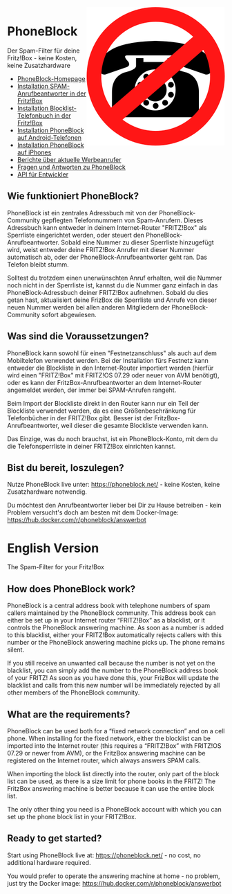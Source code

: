 <img align="right" src="phoneblock/src/main/webapp/app-logo.svg"/>

# PhoneBlock
Der Spam-Filter für deine Fritz!Box - keine Kosten, keine Zusatzhardware

* [PhoneBlock-Homepage](https://phoneblock.net/)
* [Installation SPAM-Anrufbeantworter in der Fritz!Box](https://phoneblock.net/phoneblock/anrufbeantworter/)
* [Installation Blocklist-Telefonbuch in der Fritz!Box](https://phoneblock.net/phoneblock/setup.jsp)
* [Installation PhoneBlock auf Android-Telefonen](https://phoneblock.net/phoneblock/setup-android/)
* [Installation PhoneBlock auf iPhones](https://phoneblock.net/phoneblock/setup-iphone/)
* [Berichte über aktuelle Werbeanrufer](https://phoneblock.net/phoneblock/status.jsp)
* [Fragen und Antworten zu PhoneBlock](https://phoneblock.net/phoneblock/faq.jsp)
* [API für Entwickler](https://phoneblock.net/phoneblock/api/)

## Wie funktioniert PhoneBlock?

PhoneBlock ist ein zentrales Adressbuch mit von der PhoneBlock-Community gepflegten Telefonnummern von Spam-Anrufern. Dieses Adressbuch kann entweder in deinem Internet-Router "FRITZ!Box" als Sperrliste eingerichtet werden, oder steuert den PhoneBlock-Anrufbeantworter. Sobald eine Nummer zu dieser Sperrliste hinzugefügt wird, weist entweder deine FRITZ!Box Anrufer mit dieser Nummer automatisch ab, oder der PhoneBlock-Anrufbeantworter geht ran. Das Telefon bleibt stumm.

Solltest du trotzdem einen unerwünschten Anruf erhalten, weil die Nummer noch nicht in der Sperrliste ist, kannst du die Nummer ganz einfach in das PhoneBlock-Adressbuch deiner FRITZ!Box aufnehmen. Sobald du dies getan hast, aktualisiert deine FrizBox die Sperrliste und Anrufe von dieser neuen Nummer werden bei allen anderen Mitgliedern der PhoneBlock-Community sofort abgewiesen.

## Was sind die Voraussetzungen?

PhoneBlock kann sowohl für einen "Festnetzanschluss" als auch auf dem Mobiltelefon verwendet werden. Bei der Installation fürs Festnetz kann entweder die Blockliste in den Internet-Router importiert werden (hierfür wird einen "FRITZ!Box" mit FRITZ!OS 07.29 oder neuer von AVM benötigt), oder es kann der FritzBox-Anrufbeantworter an dem Internet-Router angemeldet werden, der immer bei SPAM-Anrufen rangeht. 

Beim Import der Blockliste direkt in den Router kann nur ein Teil der Blockliste verwendet werden, da es eine Größenbeschränkung für Telefonbücher in der FRITZ!Box gibt. Besser ist der FritzBox-Anrufbeantworter, weil dieser die gesamte Blockliste verwenden kann.

Das Einzige, was du noch brauchst, ist ein PhoneBlock-Konto, mit dem du die Telefonsperrliste in deiner FRITZ!Box einrichten kannst.

## Bist du bereit, loszulegen?

Nutze PhoneBlock live unter: https://phoneblock.net/ - keine Kosten, keine Zusatzhardware notwendig.

Du möchtest den Anrufbeantworter lieber bei Dir zu Hause betreiben - kein Problem versucht's doch am besten mit dem Docker-Image: https://hub.docker.com/r/phoneblock/answerbot


# English Version
The Spam-Filter for your Fritz!Box

## How does PhoneBlock work?
PhoneBlock is a central address book with telephone numbers of spam callers maintained by the PhoneBlock community. This address book can either be set up in your Internet router “FRITZ!Box” as a blacklist, or it controls the PhoneBlock answering machine. As soon as a number is added to this blacklist, either your FRITZ!Box automatically rejects callers with this number or the PhoneBlock answering machine picks up. The phone remains silent.

If you still receive an unwanted call because the number is not yet on the blacklist, you can simply add the number to the PhoneBlock address book of your FRITZ! As soon as you have done this, your FrizBox will update the blacklist and calls from this new number will be immediately rejected by all other members of the PhoneBlock community.

## What are the requirements?
PhoneBlock can be used both for a “fixed network connection” and on a cell phone. When installing for the fixed network, either the blocklist can be imported into the Internet router (this requires a “FRITZ!Box” with FRITZ!OS 07.29 or newer from AVM), or the FritzBox answering machine can be registered on the Internet router, which always answers SPAM calls.

When importing the block list directly into the router, only part of the block list can be used, as there is a size limit for phone books in the FRITZ! The FritzBox answering machine is better because it can use the entire block list.

The only other thing you need is a PhoneBlock account with which you can set up the phone block list in your FRITZ!Box.

## Ready to get started?

Start using PhoneBlock live at: https://phoneblock.net/ - no cost, no additional hardware required.

You would prefer to operate the answering machine at home - no problem, just try the Docker image: https://hub.docker.com/r/phoneblock/answerbot
